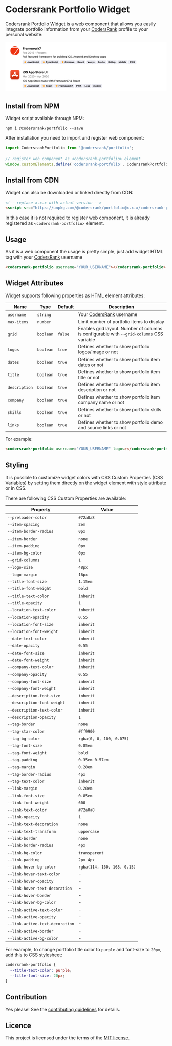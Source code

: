 # Codersrank Portfolio Widget

Codersrank Portfolio Widget is a web component that allows you easily integrate portfolio information from your [CodersRank](https://codersrank.io) profile to your personal website:

<img src="preview.png" />

## Install from NPM

Widget script available through NPM:

```
npm i @codersrank/portfolio --save
```

After installation you need to import and register web component:

```js
import CodersrankPortfolio from '@codersrank/portfolio';

// register web component as <codersrank-portfolio> element
window.customElements.define('codersrank-portfolio', CodersrankPortfolio);
```

## Install from CDN

Widget can also be downloaded or linked directly from CDN:

```html
<!-- replace x.x.x with actual version -->
<script src="https://unpkg.com/@codersrank/portfolio@x.x.x/codersrank-portfolio.min.js"></script>
```

In this case it is not required to register web component, it is already registered as `<codersrank-portfolio>` element.

## Usage

As it is a web component the usage is pretty simple, just add widget HTML tag with your [CodersRank](https://codersrank.io) username

```html
<codersrank-portfolio username="YOUR_USERNAME"></codersrank-portfolio>
```

## Widget Attributes

Widget supports following properties as HTML element attributes:

| Name          | Type      | Default | Description                                                                               |
| ------------- | --------- | ------- | ----------------------------------------------------------------------------------------- |
| `username`    | `string`  |         | Your [CodersRank](https://codersrank.io) username                                         |
| `max-items`   | `number`  |         | Limit number of portfolio items to display                                                |
| `grid`        | `boolean` | `false` | Enables grid layout. Number of columns is configurable with `--grid-columns` CSS variable |
| `logos`       | `boolean` | `true`  | Defines whether to show portfolio logos/image or not                                      |
| `dates`       | `boolean` | `true`  | Defines whether to show portfolio item dates or not                                       |
| `title`       | `boolean` | `true`  | Defines whether to show portfolio item title or not                                       |
| `description` | `boolean` | `true`  | Defines whether to show portfolio item description or not                                 |
| `company`     | `boolean` | `true`  | Defines whether to show portfolio item company name or not                                |
| `skills`      | `boolean` | `true`  | Defines whether to show portfolio skills or not                                           |
| `links`       | `boolean` | `true`  | Defines whether to show portfolio demo and source links or not                            |

For example:

```html
<codersrank-portfolio username="YOUR_USERNAME" logos></codersrank-portfolio>
```

## Styling

It is possible to customize widget colors with CSS Custom Properties (CSS Variables) by setting them directly on the widget element with style attribute or in CSS.

There are following CSS Custom Properties are available:

| Property                        | Value                       |
| ------------------------------- | --------------------------- |
| `--preloader-color`             | `#72a0a8`                   |
| `--item-spacing`                | `2em`                       |
| `--item-border-radius`          | `0px`                       |
| `--item-border`                 | `none`                      |
| `--item-padding`                | `0px`                       |
| `--item-bg-color`               | `0px`                       |
| `--grid-columns`                | `1`                         |
| `--logo-size`                   | `48px`                      |
| `--logo-margin`                 | `16px`                      |
| `--title-font-size`             | `1.15em`                    |
| `--title-font-weight`           | `bold`                      |
| `--title-text-color`            | `inherit`                   |
| `--title-opacity`               | `1`                         |
| `--location-text-color`         | `inherit`                   |
| `--location-opacity`            | `0.55`                      |
| `--location-font-size`          | `inherit`                   |
| `--location-font-weight`        | `inherit`                   |
| `--date-text-color`             | `inherit`                   |
| `--date-opacity`                | `0.55`                      |
| `--date-font-size`              | `inherit`                   |
| `--date-font-weight`            | `inherit`                   |
| `--company-text-color`          | `inherit`                   |
| `--company-opacity`             | `0.55`                      |
| `--company-font-size`           | `inherit`                   |
| `--company-font-weight`         | `inherit`                   |
| `--description-font-size`       | `inherit`                   |
| `--description-font-weight`     | `inherit`                   |
| `--description-text-color`      | `inherit`                   |
| `--description-opacity`         | `1`                         |
| `--tag-border`                  | `none`                      |
| `--tag-star-color`              | `#ff9900`                   |
| `--tag-bg-color`                | `rgba(0, 0, 100, 0.075)`    |
| `--tag-font-size`               | `0.85em`                    |
| `--tag-font-weight`             | `bold`                      |
| `--tag-padding`                 | `0.35em 0.57em`             |
| `--tag-margin`                  | `0.28em`                    |
| `--tag-border-radius`           | `4px`                       |
| `--tag-text-color`              | `inherit`                   |
| `--link-margin`                 | `0.28em`                    |
| `--link-font-size`              | `0.85em`                    |
| `--link-font-weight`            | `600`                       |
| `--link-text-color`             | `#72a0a8`                   |
| `--link-opacity`                | `1`                         |
| `--link-text-decoration`        | `none`                      |
| `--link-text-transform`         | `uppercase`                 |
| `--link-border`                 | `none`                      |
| `--link-border-radius`          | `4px`                       |
| `--link-bg-color`               | `transparent`               |
| `--link-padding`                | `2px 4px`                   |
| `--link-hover-bg-color`         | `rgba(114, 160, 168, 0.15)` |
| `--link-hover-text-color`       | -                           |
| `--link-hover-opacity`          | -                           |
| `--link-hover-text-decoration`  | -                           |
| `--link-hover-border`           | -                           |
| `--link-hover-bg-color`         | -                           |
| `--link-active-text-color`      | -                           |
| `--link-active-opacity`         | -                           |
| `--link-active-text-decoration` | -                           |
| `--link-active-border`          | -                           |
| `--link-active-bg-color`        | -                           |

For example, to change portfolio title color to `purple` and font-size to `20px`, add this to CSS stylesheet:

```css
codersrank-portfolio {
  --title-text-color: purple;
  --title-font-size: 20px;
}
```

## Contribution

Yes please! See the [contributing guidelines](https://github.com/codersrank-org/portfolio-widget/blob/master/CONTRIBUTING.md) for details.

## Licence

This project is licensed under the terms of the [MIT license](https://github.com/codersrank-org/portfolio-widget/blob/master/LICENSE).
